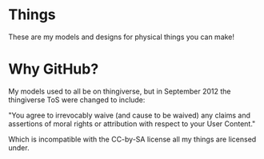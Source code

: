 Things
======

These are my models and designs for physical things you can make!

Why GitHub?
===========

My models used to all be on thingiverse, but in September 2012 the thingiverse ToS were changed to include:

"You agree to irrevocably waive (and cause to be waived) any claims and assertions of moral rights or attribution with respect to your User Content."

Which is incompatible with the CC-by-SA license all my things are licensed under.
